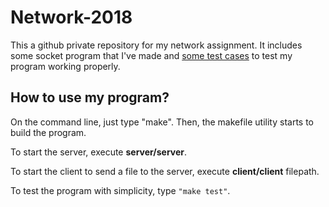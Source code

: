 # Network-2018
This a github private repository for my network assignment.
It includes some socket program that I've made and [some test cases](/testcases) to test my program working properly.

## How to use my program?
 On the command line, just type "make".
 Then, the makefile utility starts to build the program.

 To start the server, execute **server/server**.


 To start the client to send a file to the server, execute **client/client** filepath.


 To test the program with simplicity, type ``"make test"``.
